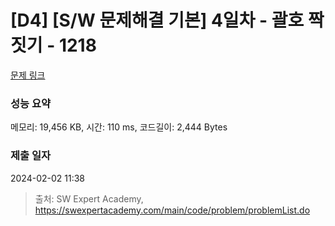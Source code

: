 # [D4] [S/W 문제해결 기본] 4일차 - 괄호 짝짓기 - 1218 

[문제 링크](https://swexpertacademy.com/main/code/problem/problemDetail.do?contestProbId=AV14eWb6AAkCFAYD) 

### 성능 요약

메모리: 19,456 KB, 시간: 110 ms, 코드길이: 2,444 Bytes

### 제출 일자

2024-02-02 11:38



> 출처: SW Expert Academy, https://swexpertacademy.com/main/code/problem/problemList.do